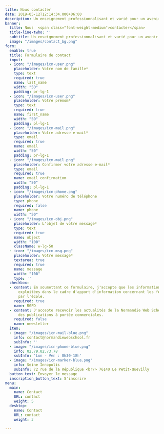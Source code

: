 ```yaml
---
title: Nous contacter
date: 2019-05-12T12:14:34.000+06:00
description: Un enseignement professionnalisant et varié pour un avenir 100% numérique.
banner:
  title: Nous  <span class="font-weight-medium">contacter</span>
  title-line-twho: ''
  subtitle: Un enseignement professionnalisant et varié pour un avenir 100% numérique.
  image: "/images/contact_bg.png"
form:
  enable: true
  title: Formulaire de contact
  input:
  - icon: "/images/icn-user.png"
    placeholder: Votre nom de famille*
    type: text
    required: true
    name: last_name
    width: "50"
    padding: pr-lg-1
  - icon: "/images/icn-user.png"
    placeholder: Votre prénom*
    type: text
    required: true
    name: first_name
    width: "50"
    padding: pl-lg-1
  - icon: "/images/icn-mail.png"
    placeholder: Votre adresse e-mail*
    type: email
    required: true
    name: email
    width: "50"
    padding: pr-lg-1
  - icon: "/images/icn-mail.png"
    placeholder: Confirmer votre adresse e-mail*
    type: email
    required: true
    name: email_confirmation
    width: "50"
    padding: pl-lg-1
  - icon: "/images/icn-phone.png"
    placeholder: Votre numéro de téléphone
    type: phone
    required: false
    name: phone
    width: "50"
  - icon: "/images/icn-obj.png"
    placeholder: L'objet de votre message*
    type: text
    required: true
    name: object
    width: "100"
    className: w-lg-50
  - icon: "/images/icn-msg.png"
    placeholder: Votre message*
    textarea: true
    required: true
    name: message
    width: "100"
    type: ''
  checkbox:
  - content: En soumettant ce formulaire, j'accepte que les informations saisies soient
      exploitées dans le cadre d'apport d'information concernant les formations proposées
      par l'école.
    required: true
    name: RGPD
  - content: J'accepte recevoir les actualités de la Normandie Web School  ainsi que
      des publications à portée commerciales.
    required: false
    name: newsletter
  item:
  - image: "/images/icn-mail-blue.png"
    info: contact@normandiewebschool.fr
    subInfo: ''
  - image: "/images/icn-phone-blue.png"
    info: 02.79.02.73.78
    subInfo: 'Lun - Ven : 8h30-18h'
  - image: "/images/icn-marker-blue.png"
    info: Seine Innopolis
    subInfo: 72 rue de la République <br/> 76140 Le Petit-Quevilly
  button_text: Envoyer le message
  inscription_button_text: S'inscrire
menu:
  main:
    name: Contact
    URL: contact
    weight: 5
  desktop:
    name: Contact
    URL: contact
    weight: 3

---
```

